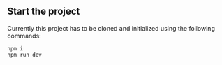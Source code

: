 ## Start the project

Currently this project has to be cloned and initialized using the following commands:

```
npm i
npm run dev
```
